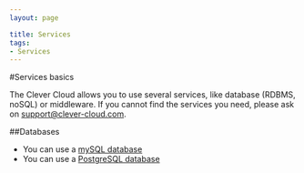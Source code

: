 ```yaml
---
layout: page

title: Services
tags:
- Services
---
```

#Services basics

The Clever Cloud allows you to use several services, like database (RDBMS, noSQL) or middleware. If you cannot find the services you need, please ask on <a href="mailto:support@clever-cloud.com">support@clever-cloud.com</a>.  

##Databases
 * You can use a [mySQL database](/mysql)
 * You can use a [PostgreSQL database](/postgresql)
